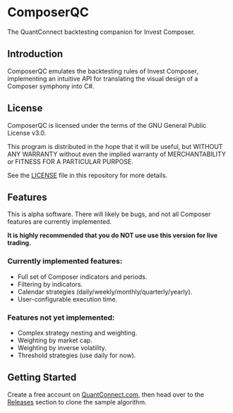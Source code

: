 # ComposerQC
The QuantConnect backtesting companion for Invest Composer.

## Introduction
ComposerQC emulates the backtesting rules of Invest Composer, implementing an intuitive API for translating the visual design of a Composer symphony into C#.

## License
ComposerQC is licensed under the terms of the GNU General Public License v3.0.

This program is distributed in the hope that it will be useful, but WITHOUT ANY WARRANTY without even the implied warranty of MERCHANTABILITY or FITNESS FOR A PARTICULAR PURPOSE.

See the [LICENSE](LICENSE) file in this repository for more details.

## Features
This is alpha software. There will likely be bugs, and not all Composer features are currently implemented.

**It is highly recommended that you do NOT use use this version for live trading.** 

### Currently implemented features:
  - Full set of Composer indicators and periods.
  - Filtering by indicators.
  - Calendar strategies (daily/weekly/monthly/quarterly/yearly).
  - User-configurable execution time.

### Features not yet implemented:
  - Complex strategy nesting and weighting.
  - Weighting by market cap.
  - Weighting by inverse volatility.
  - Threshold strategies (use daily for now).

## Getting Started
Create a free account on [QuantConnect.com](https://www.quantconnect.com/), then head over to the [Releases](https://github.com/ComposerQC/ComposerQC/releases) section to clone the sample algorithm.
